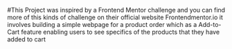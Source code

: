 #This Project was inspired by a Frontend Mentor challenge and you can find more of this kinds of challenge on their official website Frontendmentor.io
it involves building a simple webpage for a product order which as a Add-to-Cart feature enabling users to see specifics of the products that they have added to cart
